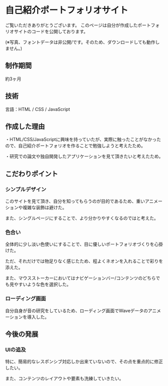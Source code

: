 # 自己紹介ポートフォリオサイト
ご覧いただきありがとうございます。
このページは自分が作成したポートフォリオサイトのコードを公開しております。

(※写真、フォントデータは非公開/です。そのため、ダウンロードしても動作しません。)
## 制作期間
約3ヶ月

## 技術
言語：HTML / CSS / JavaScript

## 作成した理由
・HTML/CSS/JavaScriptに興味を持っていたが、実際に触ったことがなかったので、自己紹介ポートフォリオを作ることで勉強しようと考えたため。

・研究での論文や独自開発したアプリケーションを見て頂きたいと考えたため。

## こだわりポイント
### シンプルデザイン
このサイトを見て頂き、自分を知ってもらうのが目的であるため、重いアニメーションや複雑な装飾は避けた。

また、シングルページにすることで、より分かりやすくなるのではと考えた。

### 色合い
全体的に少し淡い色使いにすることで、目に優しいポートフォリオづくりを心掛けた。

ただ、それだけでは物足りなく感じたため、程よくネオンを入れることで彩りを添えた。

また、マウスストーカーにおいてはナビゲーションバー/コンテンツのどちらでも見やすいような色を選択した。

### ローディング画面
自分自身が音の研究をしているため、ローディング画面でWaveデータのアニメーションを導入した。

## 今後の発展
### UIの追及
特に、簡易的なレスポンシブ対応しか出来ていないので、その点を重点的に修正したい。

また、コンテンツのレイアウトや要素も洗練していきたい。



